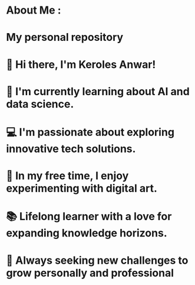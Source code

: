 # About Me :
# My personal repository
# 👋 Hi there, I'm Keroles Anwar!
# 🌱 I'm currently learning about AI and data science.
# 💻 I'm passionate about exploring innovative tech solutions.
# 🎨 In my free time, I enjoy experimenting with digital art.
# 📚 Lifelong learner with a love for expanding knowledge horizons.
# 🚀 Always seeking new challenges to grow personally and professional
